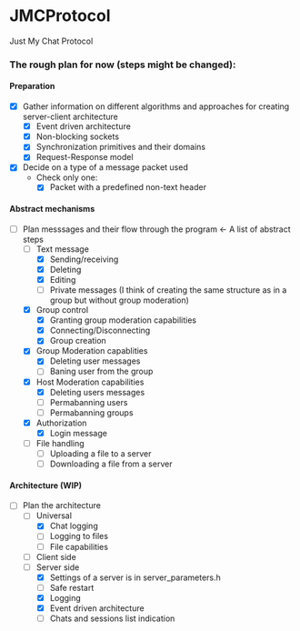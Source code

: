 # JMCProtocol
Just My Chat Protocol


### The rough plan for now (steps might be changed):
#### Preparation
- [x] Gather information on different algorithms and approaches for creating server-client architecture
  - [x] Event driven architecture
  - [x] Non-blocking sockets
  - [x] Synchronization primitives and their domains
  - [x] Request-Response model
- [x] Decide on a type of a message packet used
  - Check only one: 
    - [x] Packet with a predefined non-text header

#### Abstract mechanisms
- [ ] Plan messsages and their flow through the program <- A list of abstract steps
  - [ ] Text message
    - [x] Sending/receiving
    - [x] Deleting
    - [x] Editing
    - [ ] Private messages (I think of creating the same structure as in a group but without group moderation)
  - [x] Group control
    - [x] Granting group moderation capabilities
    - [x] Connecting/Disconnecting
    - [x] Group creation
  - [x] Group Moderation capablities
    - [x] Deleting user messages
    - [ ] Baning user from the group 
  - [x] Host Moderation capabilities
    - [x] Deleting users messages
    - [ ] Permabanning users
    - [ ] Permabanning groups
  - [x] Authorization
    - [x] Login message
  - [ ] File handling
    - [ ] Uploading a file to a server
    - [ ] Downloading a file from a server

#### Architecture (WIP)
- [ ] Plan the architecture
  - [ ] Universal
    - [x] Chat logging
    - [ ] Logging to files
    - [ ] File capabilities
  - [ ] Client side
  - [ ] Server side
    - [x] Settings of a server is in server_parameters.h
    - [ ] Safe restart
    - [x] Logging
    - [x] Event driven architecture
    - [ ] Chats and sessions list indication
